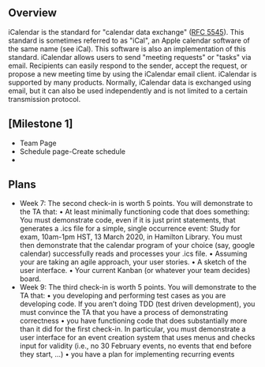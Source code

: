 ## Overview 

iCalendar is the standard for "calendar data exchange" ([RFC 5545](https://tools.ietf.org/html/rfc5545)).
This standard is sometimes referred to as "iCal", an Apple calendar software of the same name (see iCal). 
This software is also an implementation of this standard.
iCalendar allows users to send "meeting requests" or "tasks" via email. 
Recipients can easily respond to the sender, accept the request, or propose a new meeting time by using the iCalendar email client.
iCalendar is supported by many products. 
Normally, iCalendar data is exchanged using email, but it can also be used independently and is not limited to a certain transmission protocol.

## [Milestone 1]
* Team Page
* Schedule page-Create schedule
* 

## Plans
* Week 7: The second check-in is worth 5 points. You will demonstrate to the TA
that:
• At least minimally functioning code that does something: You must
demonstrate code, even if it is just print statements, that generates a .ics file
for a simple, single occurrence event: Study for exam, 10am-1pm HST, 13
March 2020, in Hamilton Library. You must then demonstrate that the
calendar program of your choice (say, google calendar) successfully reads
and processes your .ics file.
• Assuming your are taking an agile approach, your user stories.
• A sketch of the user interface.
• Your current Kanban (or whatever your team decides) board.
* Week 9: The third check-in is worth 5 points. You will demonstrate to the TA that:
• you developing and performing test cases as you are developing code. If you
aren’t doing TDD (test driven development), you must convince the TA that
you have a process of demonstrating correctness
• you have functioning code that does substantially more than it did for the
first check-in. In particular, you must demonstrate a user interface for an
event creation system that uses menus and checks input for validity (i.e., no
30 February events, no events that end before they start, …)
• you have a plan for implementing recurring events
